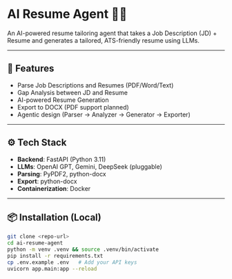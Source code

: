 # AI Resume Agent 📝🤖
An AI-powered resume tailoring agent that takes a Job Description (JD) + Resume and generates a tailored, ATS-friendly resume using LLMs.

---

## 🚀 Features
- Parse Job Descriptions and Resumes (PDF/Word/Text)
- Gap Analysis between JD and Resume
- AI-powered Resume Generation
- Export to DOCX (PDF support planned)
- Agentic design (Parser → Analyzer → Generator → Exporter)

---

## ⚙️ Tech Stack
- **Backend**: FastAPI (Python 3.11)
- **LLMs**: OpenAI GPT, Gemini, DeepSeek (pluggable)
- **Parsing**: PyPDF2, python-docx
- **Export**: python-docx
- **Containerization**: Docker

---

## 📦 Installation (Local)

```bash
git clone <repo-url>
cd ai-resume-agent
python -m venv .venv && source .venv/bin/activate
pip install -r requirements.txt
cp .env.example .env   # Add your API keys
uvicorn app.main:app --reload
